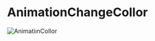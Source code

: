 # AnimationChangeCollor

![AnimatiınCollor](https://user-images.githubusercontent.com/98979530/161050241-272f7189-949b-4c40-b73a-a131b13ad0a0.gif)
